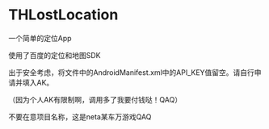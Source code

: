 # THLostLocation
一个简单的定位App

使用了百度的定位和地图SDK

出于安全考虑，将文件中的AndroidManifest.xml中的API_KEY值留空。请自行申请并填入AK。

（因为个人AK有限制啊，调用多了我要付钱哒！QAQ）

不要在意项目名称，这是neta某车万游戏QAQ
